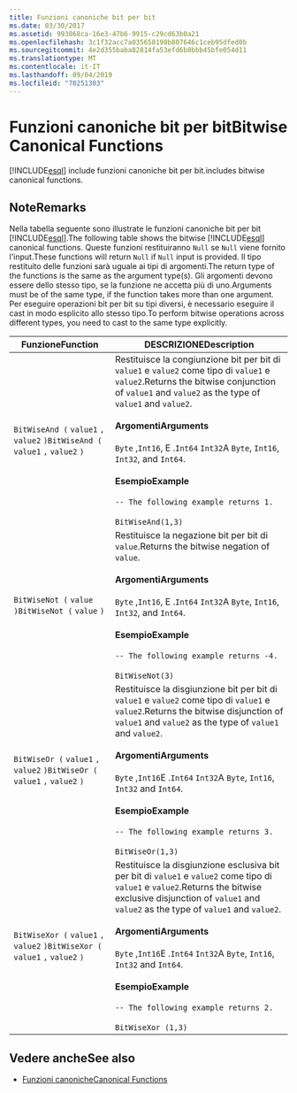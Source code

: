 ```yaml
---
title: Funzioni canoniche bit per bit
ms.date: 03/30/2017
ms.assetid: 993868ca-16e3-47b6-9915-c29cd63b0a21
ms.openlocfilehash: 3c1f32acc7a035658198b807646c1ceb95dfed0b
ms.sourcegitcommit: 4e2d355baba82814fa53efd6b8bbb45bfe054d11
ms.translationtype: MT
ms.contentlocale: it-IT
ms.lasthandoff: 09/04/2019
ms.locfileid: "70251303"
---
```

# <a name="bitwise-canonical-functions"></a><span data-ttu-id="aeced-102">Funzioni canoniche bit per bit</span><span class="sxs-lookup"><span data-stu-id="aeced-102">Bitwise Canonical Functions</span></span>
[!INCLUDE[esql](../../../../../../includes/esql-md.md)] <span data-ttu-id="aeced-103">include funzioni canoniche bit per bit.</span><span class="sxs-lookup"><span data-stu-id="aeced-103">includes bitwise canonical functions.</span></span>  
  
## <a name="remarks"></a><span data-ttu-id="aeced-104">Note</span><span class="sxs-lookup"><span data-stu-id="aeced-104">Remarks</span></span>  
 <span data-ttu-id="aeced-105">Nella tabella seguente sono illustrate le funzioni canoniche bit per bit [!INCLUDE[esql](../../../../../../includes/esql-md.md)].</span><span class="sxs-lookup"><span data-stu-id="aeced-105">The following table shows the bitwise [!INCLUDE[esql](../../../../../../includes/esql-md.md)] canonical functions.</span></span> <span data-ttu-id="aeced-106">Queste funzioni restituiranno `Null` se `Null` viene fornito l'input.</span><span class="sxs-lookup"><span data-stu-id="aeced-106">These functions will return `Null` if `Null` input is provided.</span></span> <span data-ttu-id="aeced-107">Il tipo restituito delle funzioni sarà uguale ai tipi di argomenti.</span><span class="sxs-lookup"><span data-stu-id="aeced-107">The return type of the functions is the same as the argument type(s).</span></span> <span data-ttu-id="aeced-108">Gli argomenti devono essere dello stesso tipo, se la funzione ne accetta più di uno.</span><span class="sxs-lookup"><span data-stu-id="aeced-108">Arguments must be of the same type, if the function takes more than one argument.</span></span> <span data-ttu-id="aeced-109">Per eseguire operazioni bit per bit su tipi diversi, è necessario eseguire il cast in modo esplicito allo stesso tipo.</span><span class="sxs-lookup"><span data-stu-id="aeced-109">To perform bitwise operations across different types, you need to cast to the same type explicitly.</span></span>  
  
|<span data-ttu-id="aeced-110">Funzione</span><span class="sxs-lookup"><span data-stu-id="aeced-110">Function</span></span>|<span data-ttu-id="aeced-111">DESCRIZIONE</span><span class="sxs-lookup"><span data-stu-id="aeced-111">Description</span></span>|  
|--------------|-----------------|  
|<span data-ttu-id="aeced-112">`BitWiseAnd (` `value1` `,`  `value2` `)`</span><span class="sxs-lookup"><span data-stu-id="aeced-112">`BitWiseAnd (` `value1` `,`  `value2` `)`</span></span>|<span data-ttu-id="aeced-113">Restituisce la congiunzione bit per bit di `value1` e `value2` come tipo di `value1` e `value2`.</span><span class="sxs-lookup"><span data-stu-id="aeced-113">Returns the bitwise conjunction of `value1` and `value2` as the type of `value1` and `value2`.</span></span><br /><br /> <span data-ttu-id="aeced-114">**Argomenti**</span><span class="sxs-lookup"><span data-stu-id="aeced-114">**Arguments**</span></span><br /><br /> <span data-ttu-id="aeced-115">`Byte` ,`Int16`, E .`Int64` `Int32`</span><span class="sxs-lookup"><span data-stu-id="aeced-115">A `Byte`, `Int16`, `Int32`, and `Int64`.</span></span><br /><br /> <span data-ttu-id="aeced-116">**Esempio**</span><span class="sxs-lookup"><span data-stu-id="aeced-116">**Example**</span></span><br /><br /> `-- The following example returns 1.`<br /><br /> `BitWiseAnd(1,3)`|  
|<span data-ttu-id="aeced-117">`BitWiseNot (` `value` `)`</span><span class="sxs-lookup"><span data-stu-id="aeced-117">`BitWiseNot (` `value` `)`</span></span>|<span data-ttu-id="aeced-118">Restituisce la negazione bit per bit di `value`.</span><span class="sxs-lookup"><span data-stu-id="aeced-118">Returns the bitwise negation of `value`.</span></span><br /><br /> <span data-ttu-id="aeced-119">**Argomenti**</span><span class="sxs-lookup"><span data-stu-id="aeced-119">**Arguments**</span></span><br /><br /> <span data-ttu-id="aeced-120">`Byte` ,`Int16`, E .`Int64` `Int32`</span><span class="sxs-lookup"><span data-stu-id="aeced-120">A `Byte`, `Int16`, `Int32`, and `Int64`.</span></span><br /><br /> <span data-ttu-id="aeced-121">**Esempio**</span><span class="sxs-lookup"><span data-stu-id="aeced-121">**Example**</span></span><br /><br /> `-- The following example returns -4.`<br /><br /> `BitWiseNot(3)`|  
|<span data-ttu-id="aeced-122">`BitWiseOr (` `value1` `,`  `value2` `)`</span><span class="sxs-lookup"><span data-stu-id="aeced-122">`BitWiseOr (` `value1` `,`  `value2` `)`</span></span>|<span data-ttu-id="aeced-123">Restituisce la disgiunzione bit per bit di `value1` e `value2` come tipo di `value1` e `value2`.</span><span class="sxs-lookup"><span data-stu-id="aeced-123">Returns the bitwise disjunction of `value1` and `value2` as the type of `value1` and `value2`.</span></span><br /><br /> <span data-ttu-id="aeced-124">**Argomenti**</span><span class="sxs-lookup"><span data-stu-id="aeced-124">**Arguments**</span></span><br /><br /> <span data-ttu-id="aeced-125">`Byte` ,`Int16`E .`Int64` `Int32`</span><span class="sxs-lookup"><span data-stu-id="aeced-125">A `Byte`, `Int16`, `Int32` and `Int64`.</span></span><br /><br /> <span data-ttu-id="aeced-126">**Esempio**</span><span class="sxs-lookup"><span data-stu-id="aeced-126">**Example**</span></span><br /><br /> `-- The following example returns 3.`<br /><br /> `BitWiseOr(1,3)`|  
|<span data-ttu-id="aeced-127">`BitWiseXor (` `value1` `,`  `value2` `)`</span><span class="sxs-lookup"><span data-stu-id="aeced-127">`BitWiseXor (` `value1` `,`  `value2` `)`</span></span>|<span data-ttu-id="aeced-128">Restituisce la disgiunzione esclusiva bit per bit di `value1` e `value2` come tipo di `value1` e `value2`.</span><span class="sxs-lookup"><span data-stu-id="aeced-128">Returns the bitwise exclusive disjunction of `value1` and `value2` as the type of `value1` and `value2`.</span></span><br /><br /> <span data-ttu-id="aeced-129">**Argomenti**</span><span class="sxs-lookup"><span data-stu-id="aeced-129">**Arguments**</span></span><br /><br /> <span data-ttu-id="aeced-130">`Byte` ,`Int16`E .`Int64` `Int32`</span><span class="sxs-lookup"><span data-stu-id="aeced-130">A `Byte`, `Int16`, `Int32` and `Int64`.</span></span><br /><br /> <span data-ttu-id="aeced-131">**Esempio**</span><span class="sxs-lookup"><span data-stu-id="aeced-131">**Example**</span></span><br /><br /> `-- The following example returns 2.`<br /><br /> `BitWiseXor (1,3)`|  
  
## <a name="see-also"></a><span data-ttu-id="aeced-132">Vedere anche</span><span class="sxs-lookup"><span data-stu-id="aeced-132">See also</span></span>

- [<span data-ttu-id="aeced-133">Funzioni canoniche</span><span class="sxs-lookup"><span data-stu-id="aeced-133">Canonical Functions</span></span>](canonical-functions.md)
